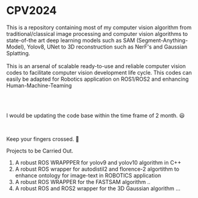 # CPV2024
This is a repository containing most of my computer vision algorithm from traditional/classical image processing  and computer vision algorithms to state-of-the art deep learning models such as SAM (Segment-Anything-Model), Yolov8, UNet to 3D reconstruction such as NerF's and Gaussian Splatting.
<br>
<br>
This is an arsenal of scalable ready-to-use and reliable computer vision codes to facilitate computer vision development life cycle. This codes can easily be adapted for Robotics application on ROS1/ROS2 and enhancing Human-Machine-Teaming

<br>
<br>

I would be updating the code base within the time frame of 2 month. 
😃

<br>

Keep your fingers crossed. 🤞

Projects to be Carried Out.
1.  A robust ROS WRAPPPER for yolov9 and yolov10 algorithm in C++
2. A robust ROS wrapper for autodistil2 and florence-2 algortithm to enhance ontology for image-text in ROBOTICS application
3. A robust ROS WRAPPER for the FASTSAM algorithm ..
4. A robust ROS and ROS2 wrapper for the 3D Gaussian algorithm ...
   

